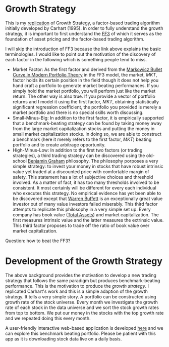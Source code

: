 # Growth Strategy

This is my [replication](https://github.com/yiqiao-yin/Introduction-to-Machine-Learning-Big-Data-and-Application/blob/bfa7eaaad8066c744617538b7e09dfdf9ad74ddc/scripts/R/2021Summer/day_4.R#L321-L342) of Growth Strategy, a factor-based trading algorithm initially developed by Carhart (1995). In order to fully understand the growth strategy, it is important to first understand the [FF3](https://en.wikipedia.org/wiki/Fama%E2%80%93French_three-factor_model) of which it serves as the foundation of asset pricing and the factor-based trading algorithm.

I will skip the introduction of FF3 because the link above explains the basic terminologies. I would like to point out the motivation of the discovery of each factor in the following which is something people tend to miss. 

- Market Factor: As the first factor and derived from the [Markowicz Bullet Curve in Modern Portfolio Theory](https://en.wikipedia.org/wiki/Modern_portfolio_theory) in the FF3 model, the market, *MKT*, factor holds its certain position in the field though it does not help you hand craft a portfolio to generate market beating performances. If you simply hold the market portfolio, you will perform just like the market return. The other way is also true. If you provide a vector of portfolio returns and I model it using the first factor, *MKT*, obtaining statistically significant regression coefficient, the portfolio you provided is merely a market portfolio and there is no special skills worth discussing.
- Small-Minus-Big: In addition to the first factor, it is empirically supported that a benchmark-beating strategy can be found by taking money away from the large market capitalization stocks and putting the money in small market capitalization stocks. In doing so, we are able to construct a benchmark (here it merely refers to the first factor, *MKT*) beating portfolio and to create arbitrage opportunity.
- High-Minus-Low: In addition to the first two factors (or trading strategies), a third trading strategy can be discovered using the old-school [Benjamin Graham](https://en.wikipedia.org/wiki/Benjamin_Graham) philosophy. The philosophy porposes a very simple strategy: to invest your money in stocks that have robust intrinsic value yet traded at a discounted price with comfortable margin of safety. This statement has a lot of subjective choices and threshold involved. As a matter of fact, it has too many thresholds involved to be consistent. It most certainly will be different for every each individual who executes this strategy. No empirical evidence has yet been able to be discovered except that [Warren Buffett](https://en.wikipedia.org/wiki/Warren_Buffett) is an exceptionally great value investor out of many value investors failed miserably. This third factor attempts to replicate this philosophy in a very simple set up. Every company has book value ([Total Assets](https://en.wikipedia.org/wiki/Asset)) and market capitalization. The first measures intrinsic value and the latter measures the extrinsic value. This third factor proposes to trade off the ratio of book value over market capitalization.

Question: how to beat the FF3?

# Development of the Growth Strategy

The above background provides the motivation to develop a new trading strategy that follows the same paradigm but produces benchmark-beating performance. This is the motivation to produce the *growth strategy*. I replicated Carhart's work and this is a simple adaption of the growth strategy. It tells a very simple story. A portfolio can be constructed using growth rate of the stock universe. Every month we investigate the growth rate of each stock in the data universe and we sort the stock growth rates from top to bottom. We put our money in the stocks with the top growth rate and we repeated doing this every month. 

A user-friendly interactive web-based application is developed [here](https://y-yin.shinyapps.io/YINS-Q-BRANCH/) and we can explore this benchmark beating portfolio. Please be patient with this app as it is downloading stock data live on a daily basis.
